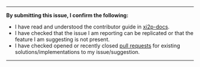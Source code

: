 
---
**By submitting this issue, I confirm the following:**

- I have read and understood the contributor guide in [xi2p-docs](https://github.com/incognito-currency/xi2p-docs).
- I have checked that the issue I am reporting can be replicated or that the feature I am suggesting is not present.
- I have checked opened or recently closed [pull requests](https://github.com/incognito-currency/xi2p/pulls) for existing solutions/implementations to my issue/suggestion.
---

